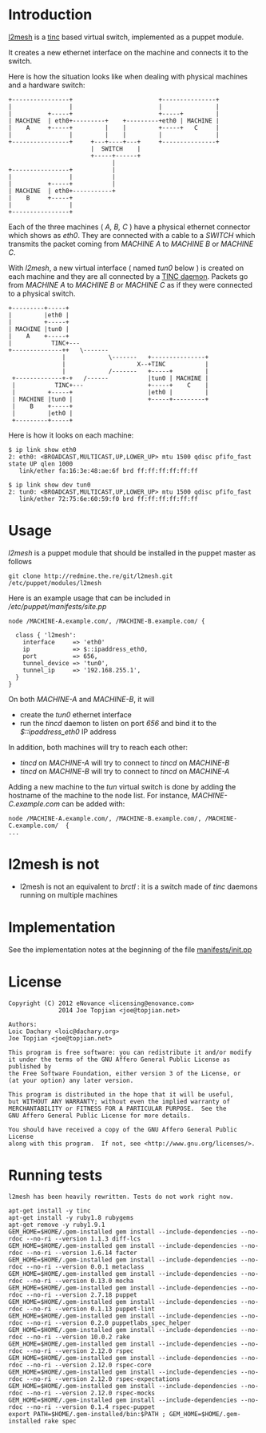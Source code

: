 <!-- -*- mode: markdown -*- -->
Introduction
============

[l2mesh](http://redmine.the.re/projects/l2mesh "l2mesh") is a
[tinc](http://www.tinc-vpn.org/ "tinc") based virtual switch,
implemented as a puppet module.

It creates a new ethernet interface on the machine and connects it to
the switch.

Here is how the situation looks like when dealing with physical
machines and a hardware switch:


    +----------------+                        +---------------+
    |                |                        |               |
    |          +-----+                        +-----+         |
    | MACHINE  | eth0+---------+    +---------+eth0 | MACHINE |
    |    A     +-----+         |    |         +-----+   C     |
    |                |         |    |         |               |
    +----------------+     +---+----+---+     +---------------+
                           |  SWITCH    |
                           +-----+------+
                                 |
    +----------------+           |
    |                |           |
    |          +-----+           |
    | MACHINE  | eth0+-----------+
    |    B     +-----+
    |                |
    +----------------+

Each of the three machines ( *A, B, C* ) have a physical ethernet
connector which shows as *eth0*. They are connected with a cable to a
*SWITCH* which transmits the packet coming from *MACHINE A* to *MACHINE B*
or *MACHINE C*.

With *l2mesh*, a new virtual interface ( named *tun0* below ) is
created on each machine and they are all connected by a [TINC daemon](http://www.tinc-vpn.org/).
Packets go from *MACHINE A* to *MACHINE B* or *MACHINE C* as if they were
connected to a physical switch.

    +---------+-----+
    |         |eth0 |
    |         +-----+
    | MACHINE |tun0 |
    |    A    +-----+
    |           TINC+---
    +--------------++   \-------
                   |            \-------   +---------------+
                   |                    X--+TINC           |
                   |            /-------   +-----+         |
     +-------------+-+   /------           |tun0 | MACHINE |
     |           TINC+---                  +-----+    C    |
     |         +-----+                     |eth0 |         |
     | MACHINE |tun0 |                     +-----+---------+
     |    B    +-----+
     |         |eth0 |
     +---------+-----+

Here is how it looks on each machine:

    $ ip link show eth0
    2: eth0: <BROADCAST,MULTICAST,UP,LOWER_UP> mtu 1500 qdisc pfifo_fast state UP qlen 1000
       link/ether fa:16:3e:48:ae:6f brd ff:ff:ff:ff:ff:ff

    $ ip link show dev tun0
    2: tun0: <BROADCAST,MULTICAST,UP,LOWER_UP> mtu 1500 qdisc pfifo_fast
       link/ether 72:75:6e:60:59:f0 brd ff:ff:ff:ff:ff:ff

Usage
=====

*l2mesh* is a puppet module that should be installed in the puppet master as follows

    git clone http://redmine.the.re/git/l2mesh.git /etc/puppet/modules/l2mesh

Here is an example usage that can be included in */etc/puppet/manifests/site.pp*

    node /MACHINE-A.example.com/, /MACHINE-B.example.com/ {

      class { 'l2mesh':
        interface     => 'eth0'
        ip            => $::ipaddress_eth0,
        port          => 656,
        tunnel_device => 'tun0',
        tunnel_ip     => '192.168.255.1',
      }
    }

On both *MACHINE-A* and *MACHINE-B*, it will

* create the *tun0* ethernet interface
* run the *tincd* daemon to listen on port *656* and
  bind it to the *$::ipaddress_eth0* IP address

In addition, both machines will try to reach each other:

* *tincd* on *MACHINE-A* will try to connect to *tincd* on *MACHINE-B*
* *tincd* on *MACHINE-B* will try to connect to *tincd* on *MACHINE-A*

Adding a new machine to the *tun* virtual switch is done by adding the
hostname of the machine to the node list. For instance,
*MACHINE-C.example.com* can be added with:

    node /MACHINE-A.example.com/, /MACHINE-B.example.com/, /MACHINE-C.example.com/  {
    ...

l2mesh is not
=============

* l2mesh is not an equivalent to *brctl* : it is a switch made of *tinc* daemons running on multiple machines

Implementation
==============

See the implementation notes at the beginning of the file [manifests/init.pp](http://redmine.the.re/projects/l2mesh/repository/revisions/master/entry/manifests/init.pp "manifests/init.pp")

License
=======

    Copyright (C) 2012 eNovance <licensing@enovance.com>
                  2014 Joe Topjian <joe@topjian.net>

	Authors:
    Loic Dachary <loic@dachary.org>
    Joe Topjian <joe@topjian.net>

    This program is free software: you can redistribute it and/or modify
    it under the terms of the GNU Affero General Public License as published by
    the Free Software Foundation, either version 3 of the License, or
    (at your option) any later version.

    This program is distributed in the hope that it will be useful,
    but WITHOUT ANY WARRANTY; without even the implied warranty of
    MERCHANTABILITY or FITNESS FOR A PARTICULAR PURPOSE.  See the
    GNU Affero General Public License for more details.

    You should have received a copy of the GNU Affero General Public License
    along with this program.  If not, see <http://www.gnu.org/licenses/>.


Running tests
=============

    l2mesh has been heavily rewritten. Tests do not work right now.

    apt-get install -y tinc
    apt-get install -y ruby1.8 rubygems
    apt-get remove -y ruby1.9.1
    GEM_HOME=$HOME/.gem-installed gem install --include-dependencies --no-rdoc --no-ri --version 1.1.3 diff-lcs
    GEM_HOME=$HOME/.gem-installed gem install --include-dependencies --no-rdoc --no-ri --version 1.6.14 facter
    GEM_HOME=$HOME/.gem-installed gem install --include-dependencies --no-rdoc --no-ri --version 0.0.1 metaclass
    GEM_HOME=$HOME/.gem-installed gem install --include-dependencies --no-rdoc --no-ri --version 0.13.0 mocha
    GEM_HOME=$HOME/.gem-installed gem install --include-dependencies --no-rdoc --no-ri --version 2.7.18 puppet
    GEM_HOME=$HOME/.gem-installed gem install --include-dependencies --no-rdoc --no-ri --version 0.1.13 puppet-lint
    GEM_HOME=$HOME/.gem-installed gem install --include-dependencies --no-rdoc --no-ri --version 0.2.0 puppetlabs_spec_helper
    GEM_HOME=$HOME/.gem-installed gem install --include-dependencies --no-rdoc --no-ri --version 10.0.2 rake
    GEM_HOME=$HOME/.gem-installed gem install --include-dependencies --no-rdoc --no-ri --version 2.12.0 rspec
    GEM_HOME=$HOME/.gem-installed gem install --include-dependencies --no-rdoc --no-ri --version 2.12.0 rspec-core
    GEM_HOME=$HOME/.gem-installed gem install --include-dependencies --no-rdoc --no-ri --version 2.12.0 rspec-expectations
    GEM_HOME=$HOME/.gem-installed gem install --include-dependencies --no-rdoc --no-ri --version 2.12.0 rspec-mocks
    GEM_HOME=$HOME/.gem-installed gem install --include-dependencies --no-rdoc --no-ri --version 0.1.4 rspec-puppet
    export PATH=$HOME/.gem-installed/bin:$PATH ; GEM_HOME=$HOME/.gem-installed rake spec
